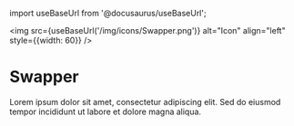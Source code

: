 import useBaseUrl from '@docusaurus/useBaseUrl';

<img src={useBaseUrl('/img/icons/Swapper.png')} alt="Icon" align="left" style={{width: 60}} />
# Swapper

Lorem ipsum dolor sit amet, consectetur adipiscing elit. Sed do eiusmod tempor incididunt ut labore et dolore magna aliqua.
